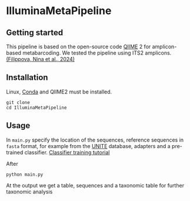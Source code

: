 # IlluminaMetaPipeline

## Getting started

This pipeline is based on the open-source code [QIIME](https://qiime2.org/) 2 for amplicon-based metabarcoding. We tested the pipeline using ITS2 amplicons. [(Filippova, Nina et al., 2024)](https://bdj.pensoft.net/article/119851/)

## Installation

Linux, [Conda](https://docs.conda.io/projects/conda/en/latest/user-guide/install/index.html) and QIIME2 must be installed.
```
git clone
cd IlluminaMetaPipeline
```

## Usage

In `main.py` specify the location of the sequences, reference sequences in `fasta` format, for example from the [UNITE](https://unite.ut.ee/repository.php) database, adapters and a pre-trained classifier. [Сlassifier training tutorial](https://docs.qiime2.org/2024.10/tutorials/feature-classifier/)

After

```
python main.py
```

At the output we get a table, sequences and a taxonomic table for further taxonomic analysis
